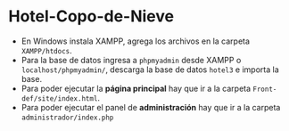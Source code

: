 # Hotel-Copo-de-Nieve

- En Windows instala XAMPP, agrega los archivos en la carpeta `XAMPP/htdocs`.
- Para la base de datos ingresa a `phpmyadmin` desde XAMPP o `localhost/phpmyadmin/`, descarga la base de datos `hotel3` e importa la base.
- Para poder ejecutar la **página principal** hay que ir a la carpeta `Front-def/site/index.html`.
- Para poder ejecutar el panel de **administración** hay que ir a la carpeta `administrador/index.php`
